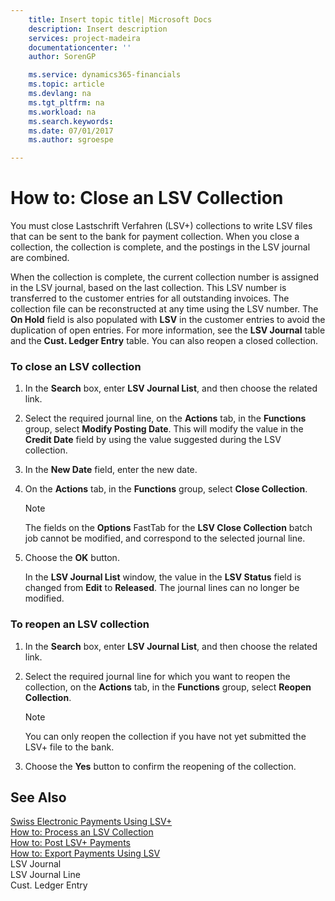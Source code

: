 ```yaml
---
    title: Insert topic title| Microsoft Docs
    description: Insert description
    services: project-madeira
    documentationcenter: ''
    author: SorenGP

    ms.service: dynamics365-financials
    ms.topic: article
    ms.devlang: na
    ms.tgt_pltfrm: na
    ms.workload: na
    ms.search.keywords:
    ms.date: 07/01/2017
    ms.author: sgroespe

---
```

# How to: Close an LSV Collection
You must close Lastschrift Verfahren \(LSV\+\) collections to write LSV files that can be sent to the bank for payment collection. When you close a collection, the collection is complete, and the postings in the LSV journal are combined.  
  
 When the collection is complete, the current collection number is assigned in the LSV journal, based on the last collection. This LSV number is transferred to the customer entries for all outstanding invoices. The collection file can be reconstructed at any time using the LSV number. The **On Hold** field is also populated with **LSV** in the customer entries to avoid the duplication of open entries. For more information, see the **LSV Journal** table and the **Cust. Ledger Entry** table. You can also reopen a closed collection.  
  
### To close an LSV collection  
  
1.  In the **Search** box, enter **LSV Journal List**, and then choose the related link.  
  
2.  Select the required journal line, on the **Actions** tab, in the **Functions** group, select **Modify Posting Date**. This will modify the value in the **Credit Date** field by using the value suggested during the LSV collection.  
  
3.  In the **New Date** field, enter the new date.  
  
4.  On the **Actions** tab, in the **Functions** group, select **Close Collection**.  
  
    > [!NOTE]  
    >  The fields on the **Options** FastTab for the **LSV Close Collection** batch job cannot be modified, and correspond to the selected journal line.  
  
5.  Choose the **OK** button.  
  
     In the **LSV Journal List** window, the value in the **LSV Status** field is changed from **Edit** to **Released**. The journal lines can no longer be modified.  
  
### To reopen an LSV collection  
  
1.  In the **Search** box, enter **LSV Journal List**, and then choose the related link.  
  
2.  Select the required journal line for which you want to reopen the collection, on the **Actions** tab, in the **Functions** group, select **Reopen Collection**.  
  
    > [!NOTE]  
    >  You can only reopen the collection if you have not yet submitted the LSV\+ file to the bank.  
  
3.  Choose the **Yes** button to confirm the reopening of the collection.  
  
## See Also  
 [Swiss Electronic Payments Using LSV\+](swiss-electronic-payments-using-lsv-.md)   
 [How to: Process an LSV Collection](how-to-process-an-lsv-collection.md)   
 [How to: Post LSV\+ Payments](how-to-post-lsv-payments.md)   
 [How to: Export Payments Using LSV](how-to-export-payments-using-lsv.md)   
 LSV Journal   
 LSV Journal Line   
 Cust. Ledger Entry